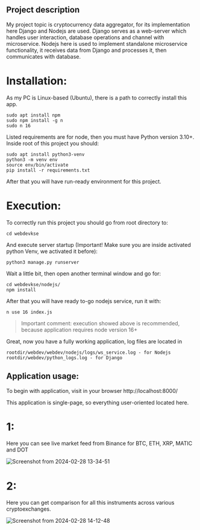 ## Project description

My project topic is cryptocurrency data aggregator, for its implementation here Django and Nodejs are used.
Django serves as a web-server which handles user interaction, database operations and channel with microservice.
Nodejs here is used to implement standalone microservice functionality, it receives data from Django and processes it, then communicates with database.

# Installation:

As my PC is Linux-based (Ubuntu), there is a path to correctly install this app.
```
sudo apt install npm
sudo npm install -g n
sudo n 16
```
Listed requirements are for node, then you must have Python version 3.10+.
Inside root of this project you should:
```
sudo apt install python3-venv
python3 -m venv env
source env/bin/activate
pip install -r requirements.txt
```
After that you will have run-ready environment for this project.

# Execution:

To correctly run this project you should go from root directory to:
```
cd webdevkse
```
And execute server startup (Important! Make sure you are inside activated python Venv, we activated it before):
```
python3 manage.py runserver
```
Wait a little bit, then open another terminal window and go for:
```
cd webdevkse/nodejs/
npm install
```
After that you will have ready to-go nodejs service, run it with:
```
n use 16 index.js
```
> Important comment: execution showed above is recommended, because application requires node version 16+

Great, now you have a fully working application, log files are located in
```
rootdir/webdev/webdev/nodejs/logs/ws_service.log - for Nodejs
rootdir/webdev/python_logs.log - for Django
```

## Application usage:


To begin with application, visit in your browser http://localhost:8000/

This application is single-page, so everything user-oriented located here.
# 1: 
Here you can see live market feed from Binance for BTC, ETH, XRP, MATIC and DOT

![Screenshot from 2024-02-28 13-34-51](https://github.com/AvangardAA/KSE_webdev_node/assets/70914823/02915dcd-0cb8-411f-b1ab-4c0c02f826dd)

# 2:
Here you can get comparison for all this instruments across various cryptoexchanges.

![Screenshot from 2024-02-28 14-12-48](https://github.com/AvangardAA/KSE_webdev_node/assets/70914823/404f2f17-48d8-402c-857b-1623e7623b68)

